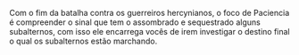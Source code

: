 Com o fim da batalha contra os guerreiros hercynianos, o foco de Paciencia é compreender o sinal que tem o assombrado e sequestrado alguns subalternos,
com isso ele encarrega vocês de irem investigar o destino final o qual os subalternos estão marchando. 

